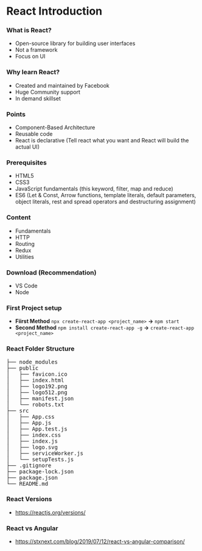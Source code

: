 # React Introduction

### What is React?
- Open-source library for building user interfaces
- Not a framework
- Focus on UI

### Why learn React?
- Created and maintained by Facebook
- Huge Community support
- In demand skillset

### Points
- Component-Based Architecture
- Reusable code
- React is declarative (Tell react what you want and React will build the actual UI)

### Prerequisites
- HTML5
- CSS3
- JavaScript fundamentals (this keyword, filter, map and reduce)
- ES6 (Let & Const, Arrow functions, template literals, default parameters, object literals, rest and spread operators and destructuring assignment)

### Content
- Fundamentals
- HTTP
- Routing
- Redux
- Utilities 

### Download (Recommendation)
- VS Code
- Node

### First Project setup
- **Fiirst Method** `npx create-react-app <project_name>` **->** `npm start`
- **Second Method** `npm install create-react-app -g` **->** `create-react-app <project_name>`

### React Folder Structure
<pre>
├── node_modules
├── public
│   ├── favicon.ico
│   ├── index.html
│   ├── logo192.png
│   ├── logo512.png
│   ├── manifest.json
│   └── robots.txt
├── src
│   ├── App.css
│   ├── App.js
│   ├── App.test.js
│   ├── index.css
│   ├── index.js
│   ├── logo.svg
│   ├── serviceWorker.js
│   └── setupTests.js
├── .gitignore
├── package-lock.json
├── package.json
└── README.md
</pre>

### React Versions
- https://reactjs.org/versions/

### React vs Angular
- https://stxnext.com/blog/2019/07/12/react-vs-angular-comparison/
